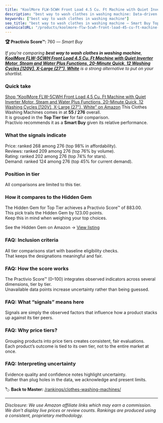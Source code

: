 ```yaml
---
title: "KoolMore FLW-5CWH Front Load 4.5 Cu. Ft Machine with Quiet Inverter Motor, Steam and Water Plus Functions, 20-Minute Quick, 12 Washing Cycles [120V], X-Large (27\"), White"
description: "best way to wash clothes in washing machine: Data-driven within Top Tier ranking using the Practivio Score™. Positioned by quality, value, demand, findability,…"
keywords: ["best way to wash clothes in washing machine"]
seo_title: "best way to wash clothes in washing machine — Smart Buy Top Tier (2025)"
canonicalURL: "/products/koolmore-flw-5cwh-front-load-45-cu-ft-machine-with-quiet-inverter-motor-steam-and-water-plus-functions-20-minute-quick-12-washing-cycles-120v-x-large-27-white-B09QXZJWRN/"
---
```


**🏆 Practivio Score™:** 760 — _Smart Buy_


*If you're comparing **best way to wash clothes in washing machine**, **[KoolMore FLW-5CWH Front Load 4.5 Cu. Ft Machine with Quiet Inverter Motor, Steam and Water Plus Functions, 20-Minute Quick, 12 Washing Cycles [120V], X-Large (27"), White](https://www.amazon.com/dp/B09QXZJWRN?tag=practivio-20)** is a strong alternative to put on your shortlist.*
### Quick take
[Shop “KoolMore FLW-5CWH Front Load 4.5 Cu. Ft Machine with Quiet Inverter Motor, Steam and Water Plus Functions, 20-Minute Quick, 12 Washing Cycles [120V], X-Large (27"), White” on Amazon](https://www.amazon.com/dp/B09QXZJWRN?tag=practivio-20)
This Clothes Washing Machines comes in at **55 / 276** overall.  
It is grouped in the **Top Tier tier** for fair comparison.  
Practivio recommends it as a **Smart Buy** given its relative performance.

### What the signals indicate
Price: ranked 268 among 276 (top 98% in affordability).  
Reviews: ranked 209 among 276 (top 76% by volume).  
Rating: ranked 202 among 276 (top 74% for stars).  
Demand: ranked 124 among 276 (top 45% for current demand).

### Position in tier
All comparisons are limited to this tier.

### How it compares to the Hidden Gem
The Hidden Gem for Top Tier achieves a Practivio Score™ of 883.00.  
This pick trails the Hidden Gem by 123.00 points.  
Keep this in mind when weighing your top choices.  

See the Hidden Gem on Amazon → [View listing](https://www.amazon.com/dp/B089YSKJY6?tag=practivio-20)

### FAQ: Inclusion criteria
All tier comparisons start with baseline eligibility checks.  
That keeps the designations meaningful and fair.

### FAQ: How the score works
The Practivio Score™ (0–100) integrates observed indicators across several dimensions, tier by tier.  
Unavailable data points increase uncertainty rather than being guessed.

### FAQ: What “signals” means here
Signals are simply the observed factors that influence how a product stacks up against its tier peers.

### FAQ: Why price tiers?
Grouping products into price tiers creates consistent, fair evaluations.  
Each product’s outcome is tied to its own tier, not to the entire market at once.

### FAQ: Interpreting uncertainty
Evidence quality and confidence notes highlight uncertainty.  
Rather than plug holes in the data, we acknowledge and present limits.


🏷️ **Back to Master:** [/rankings/clothes-washing-machines/](/rankings/clothes-washing-machines/)

---
_Disclosure: We use Amazon affiliate links which may earn a commission. We don’t display live prices or review counts. Rankings are produced using a consistent, proprietary methodology._
